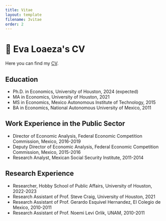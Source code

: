 ```yaml
---
title: Vitae
layout: template
filename: 3vitae
order: 2
--- 
```


# :page_with_curl: Eva Loaeza's CV
Here you can find my <a href="/files/EvaLoaeza_CV_2022.pdf">CV</a>.

## Education
- Ph.D. in Economics, University of Houston, 2024 (expected)
- MA in Economics, University of Houston, 2021
- MS in Economics, Mexico Autonomous Institute of Technology, 2015
- BA in Economics, National Autonomous University of Mexico, 2011

## Work Experience in the Public Sector
- Director of Economic Analysis, Federal Economic Competition Commission, Mexico, 2016-2019
- Deputy Director of Economic Analysis, Federal Economic Competition Commission, Mexico, 2015-2016
- Research Analyst, Mexican Social Security Institute, 2011-2014

## Research Experience
- Researcher, Hobby School of Public Affairs, University of Houston, 2022-2023
- Research Assistant of Prof. Steve Craig, University of Houston, 2021
- Research Assistant of Prof. Gerardo Esquivel Hernandez, El Colegio de Mexico, 2010-2011
- Research Assistant of Prof. Noemi Levi Orlik, UNAM, 2010-2011

